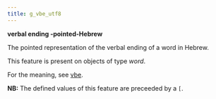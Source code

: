 ```yaml
---
title: g_vbe_utf8
---
```


**verbal ending -pointed-Hebrew**


The pointed representation of the verbal ending of a word in Hebrew.

This feature is present on objects of type *word*.

For the meaning, see [vbe](vbe).

**NB:**
The defined values of this feature are preceeded by a `[`.



